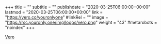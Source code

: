 +++
title = ""
subtitle = ""
publishdate = "2020-03-25T06:00:00+00:00"
lastmod = "2020-03-25T06:00:00+00:00"
link = "https://vero.co/youronlyone"
#linkRel = ""
image = "https://rsc.youronly.one/img/logos/vero.png"
weight = "43"
#metarobots = "noindex"
+++

[Vero](https://vero.co/youronlyone "Vero")
